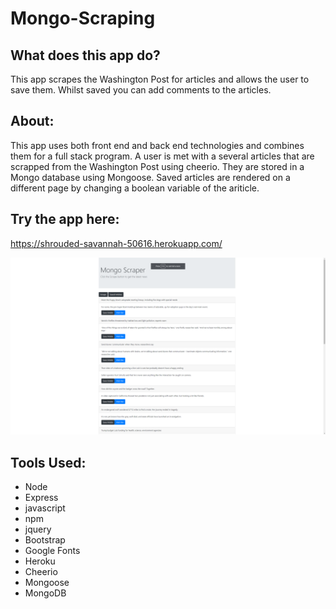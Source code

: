 # Mongo-Scraping

## What does this app do?
This app scrapes the Washington Post for articles and allows the user to save them. Whilst saved you can add comments to the articles. 

## About:
This app uses both front end and back end technologies and combines them for a full stack program. A user is met with a several articles that are scrapped from the Washington Post using cheerio. They are stored in a Mongo database using Mongoose. Saved articles are rendered on a different page by changing a boolean variable of the ariticle. 


## Try the app here:
https://shrouded-savannah-50616.herokuapp.com/

![App Screenshot](public\images\screenshot.png)

## Tools Used:
* Node
* Express
* javascript
* npm
* jquery
* Bootstrap 
* Google Fonts
* Heroku
* Cheerio
* Mongoose
* MongoDB
